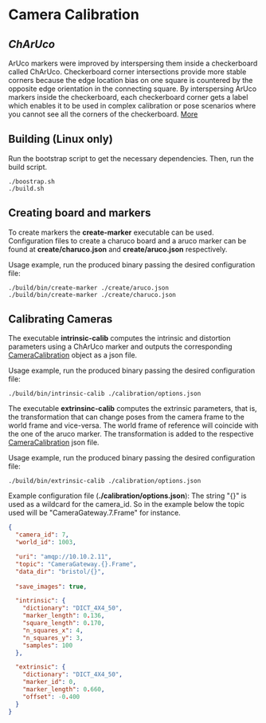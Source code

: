 Camera Calibration
==========================================

## *ChArUco*

ArUco markers were improved by interspersing them inside a checkerboard called ChArUco. Checkerboard corner intersections provide more stable corners because the edge location bias on one square is countered by the opposite edge orientation in the connecting square. By interspersing ArUco markers inside the checkerboard, each checkerboard corner gets a label which enables it to be used in complex calibration or pose scenarios where you cannot see all the corners of the checkerboard. [More](https://github.com/opencv/opencv_contrib/blob/master/modules/aruco/tutorials/charuco_detection/charuco_detection.markdown)

## Building (Linux only)

Run the bootstrap script to get the necessary dependencies. Then, run the build script.
```shell
./boostrap.sh
./build.sh
```

## Creating board and markers

To create markers the **create-marker** executable can be used. Configuration files to create a charuco board and a aruco marker can be found at **create/charuco.json** and **create/aruco.json** respectively.

Usage example, run the produced binary passing the desired configuration file:

```shell
./build/bin/create-marker ./create/aruco.json
./build/bin/create-marker ./create/charuco.json
```

## Calibrating Cameras

The executable **intrinsic-calib** computes the intrinsic and distortion parameters using a ChArUco marker and outputs the corresponding [CameraCalibration](https://github.com/labviros/is-msgs/blob/v1.1.4/is/msgs/camera.proto) object as a json file.

Usage example, run the produced binary passing the desired configuration file:
```shell
./build/bin/intrinsic-calib ./calibration/options.json
```

The executable **extrinsinc-calib** computes the extrinsic parameters, that is, the transformation that can change poses from the camera frame to the world frame and vice-versa. The world frame of reference will coincide with the one of the aruco marker. The transformation is added to the respective [CameraCalibration](https://github.com/labviros/is-msgs/blob/v1.1.4/is/msgs/camera.proto) json file.

Usage example, run the produced binary passing the desired configuration file:
```shell
./build/bin/extrinsic-calib ./calibration/options.json
```

Example configuration file (**./calibration/options.json**): The string "{}" is used as a wildcard for the camera_id. So in the example below the topic used will be "CameraGateway.7.Frame" for instance.
```json
{
  "camera_id": 7,
  "world_id": 1003,

  "uri": "amqp://10.10.2.11",
  "topic": "CameraGateway.{}.Frame",
  "data_dir": "bristol/{}",
 
  "save_images": true,

  "intrinsic": {
    "dictionary": "DICT_4X4_50",
    "marker_length": 0.136,
    "square_length": 0.170,
    "n_squares_x": 4,
    "n_squares_y": 3,
    "samples": 100
  },

  "extrinsic": {
    "dictionary": "DICT_4X4_50",
    "marker_id": 0,
    "marker_length": 0.660,
    "offset": -0.400
  }
}
```
